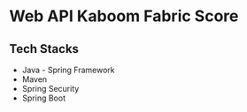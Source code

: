 # Web API Kaboom Fabric Score
## Tech Stacks
+ Java - Spring Framework
+ Maven
+ Spring Security
+ Spring Boot
